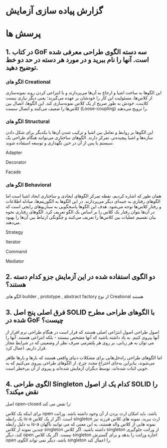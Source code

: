 # گزارش پیاده سازی آزمایش





# پرسش ها

## 1.	در کتاب GoF سه دسته الگوی طراحی معرفی شده است. آنها را نام ببرید و در مورد هر دسته در حد دو خط توضیح دهید. 

### الگو های Creational
این الگوها به ساخت اشیا و ارجاع به آن‌ها می‌پردازند و با انتزاعی کردن روند نمونه‌سازی از کلاس‌ها، مسئولیت این کار را خودشان بر عهده می‌گیرند؛ یعنی دیگر نیازی نیست کلاینت، خودش به طور صریح از یک کلاس نمونه‌سازی کند. این الگوها، اتصال بین کلاس‌ها را ضعیف می‌کنند و اتصال سست (Loose-coupling) را ترویج می‌دهند.

### الگو های Structural

این الگوها بر روابط و تعامل بین اشیا و ترکیب شدن آن‌ها با یکدیگر برای شکل دادن سازه‌ها و اشیا پیچیده‌تر، تمرکز دارند. الگوهای ساختاری می‌توانند هنگام طراحی یک سیستم یا پس از آن در حین نگهداری و توسعه استفاده شوند.

Adapter

Decorator

Facade

### الگو های Behavioral
همان طور که اشاره کردیم، نقطه تمرکز الگوهای ایجادی و ساختاری ایجاد اشیا است اما الگوهای رفتاری به جنبه‌ای دیگر می‌پردازند. در این الگوها به الگوریتم‌ها، مبادله اطلاعات و رفتار کلاس‌ها توجه می‌شود. هدف این الگوها پاسخگویی به سناریوهای رایجی است که در آن‌ها بتوان رفتار یک کلاس را بر اساس یک الگو تعریف کرد. الگوهای رفتاری نحوه بیان تقسیم عملیات بین کلاس‌ها را تعریف می‌کنند و چگونگی ارتباط بین آن‌ها را بهبود می‌دهند.

Strategy

Iterator

Command

Mediator

## 2.	دو الگوی استفاده شده در این آزمایش جزو کدام دسته هستند؟

الگو های builder , prototype , abstract factory از نوع Creational هستند

## 3.	فرق اصلی پنج اصل SOLID با الگوهای طراحی مطرح شده در GoF چیست؟

اصول طراحی اصول انتزاعی اصلی هستند که قرار است در هنگام طراحی نرم افزار از آنها پیروی کنیم. به یاد داشته باشید که آنها مشخص نیستند - بلکه انتزاعی هستند. آنها را می توان به هر زبانی، بر روی هر پلتفرمی صرف نظر از وضعیتی که در شرایط مجاز قرار داریم، اعمال کرد.

اما الگوهای طراحی راه‌حل‌هایی برای مشکلات دنیای واقعی هستند که بارها و بارها ظاهر می‌شوند، بنابراین به‌جای اختراع مجدد چرخ، از الگوهای طراحی پیروی می‌کنیم که به خوبی اثبات شده‌اند، توسط دیگران آزمایش شده‌اند و پیروی از آن بی‌خطر است.

## 4.	الگوی طراحی Singleton کدام یک از اصول SOLID را نقض میکند؟
اصل open-closed را نقض می کند:

برای اینکه یک کلاس open باشد، باید امکان ارث بردن از آن وجود داشته باشد. وراثت یک رابطه is-a است. اگر از یک کلاس singleton ارث ببرید، نمونه های کلاس فرزند نیز به دلیل رابطه is-a نمونه هایی از کلاس والد هستند، به این معنی که می توانید ناگهان چندین نمونه از کلاس singleton داشته باشید.
اگر کلاس singleton از وراثت جلوگیری کند، دیگر open نیست.
اگر یک کلاس singleton اجازه وراثت را بدهد و برای گسترش open باشد، دیگر نمی تواند الگوی singleton را اعمال کند.
